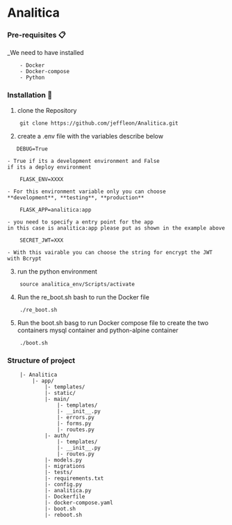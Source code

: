 # Analitica

### Pre-requisites 📋
_We need to have installed
```
    - Docker
    - Docker-compose
    - Python
```
### Installation 🔧
1. clone the Repository
```
    git clone https://github.com/jeffleon/Analitica.git
```

2. create a .env file with the variables describe below

```
   DEBUG=True
```
    - True if its a development environment and False
    if its a deploy environment

```
    FLASK_ENV=XXXX
```

    - For this environment variable only you can choose 
    **development**, **testing**, **production**

```
    FLASK_APP=analitica:app
```
    - you need to specify a entry point for the app
    in this case is analitica:app please put as shown in the example above

```
    SECRET_JWT=XXX
```
    - With this vairable you can choose the string for encrypt the JWT with Bcrypt

3. run the python environment 

```
    source analitica_env/Scripts/activate
```

4. Run the re_boot.sh bash to run the Docker file 
```
    ./re_boot.sh
```

5. Run the boot.sh basg to run Docker compose file to create  the two containers mysql container and python-alpine container 
```
    ./boot.sh
```

### Structure of project

```
    |- Analitica
        |- app/
            |- templates/
            |- static/
            |- main/
                |- templates/
                |- __init__.py
                |- errors.py
                |- forms.py
                |- routes.py
            |- auth/
                |- templates/
                |- __init__.py
                |- routes.py
            |- models.py
            |- migrations
            |- tests/
            |- requirements.txt
            |- config.py
            |- analitica.py
            |- Dockerfile
            |- docker-compose.yaml
            |- boot.sh
            |- reboot.sh        
```






